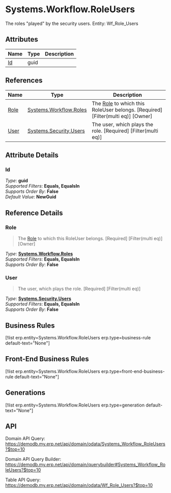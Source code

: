 # Systems.Workflow.RoleUsers

The roles "played" by the security users. Entity: Wf_Role_Users

## Attributes

| Name | Type | Description |
| ---- | ---- | --- |
| [Id](Systems.Workflow.RoleUsers.md#Id) | guid |  

## References

| Name | Type | Description |
| ---- | ---- | --- |
| [Role](Systems.Workflow.RoleUsers.md#Role) | [Systems.Workflow.Roles](Systems.Workflow.Roles.md) | The [Role](Systems.Workflow.RoleUsers.md#Role) to which this RoleUser belongs. [Required] [Filter(multi eq)] [Owner] |
| [User](Systems.Workflow.RoleUsers.md#User) | [Systems.Security.Users](Systems.Security.Users.md) | The user, which plays the role. [Required] [Filter(multi eq)] |


## Attribute Details

### Id

_Type_: **guid**  
_Supported Filters_: **Equals, EqualsIn**  
_Supports Order By_: **False**  
_Default Value_: **NewGuid**  


## Reference Details

### Role

> The [Role](Systems.Workflow.RoleUsers.md#Role) to which this RoleUser belongs. [Required] [Filter(multi eq)] [Owner]

_Type_: **[Systems.Workflow.Roles](Systems.Workflow.Roles.md)**  
_Supported Filters_: **Equals, EqualsIn**  
_Supports Order By_: **False**  

### User

> The user, which plays the role. [Required] [Filter(multi eq)]

_Type_: **[Systems.Security.Users](Systems.Security.Users.md)**  
_Supported Filters_: **Equals, EqualsIn**  
_Supports Order By_: **False**  



## Business Rules

[!list erp.entity=Systems.Workflow.RoleUsers erp.type=business-rule default-text="None"]

## Front-End Business Rules

[!list erp.entity=Systems.Workflow.RoleUsers erp.type=front-end-business-rule default-text="None"]

## Generations

[!list erp.entity=Systems.Workflow.RoleUsers erp.type=generation default-text="None"]

## API

Domain API Query:
<https://demodb.my.erp.net/api/domain/odata/Systems_Workflow_RoleUsers?$top=10>

Domain API Query Builder:
<https://demodb.my.erp.net/api/domain/querybuilder#Systems_Workflow_RoleUsers?$top=10>

Table API Query:
<https://demodb.my.erp.net/api/domain/odata/Wf_Role_Users?$top=10>

